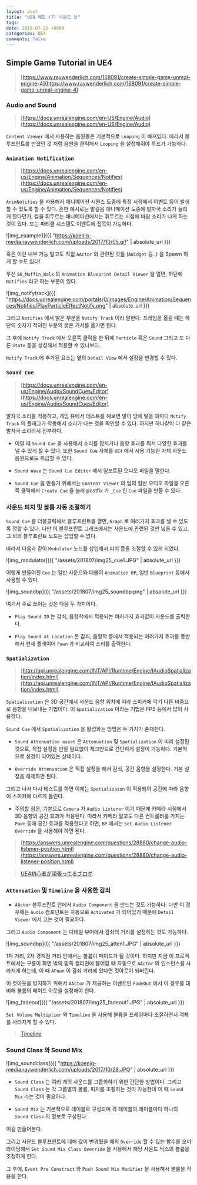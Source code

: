 ```yaml
---
layout: post
title: "UE4 메모 (7) 사운드 등"
tags: 
date: 2018-07-25 +0900
categories: UE4
comments: false
---
```

<script type="text/javascript"
    src="http://cdn.mathjax.org/mathjax/latest/MathJax.js?config=TeX-AMS-MML_HTMLorMML">
</script>

## Simple Game Tutorial in UE4

> [https://www.raywenderlich.com/168091/create-simple-game-unreal-engine-4](https://www.raywenderlich.com/168091/create-simple-game-unreal-engine-4)

### Audio and Sound

> [https://docs.unrealengine.com/en-US/Engine/Audio](https://docs.unrealengine.com/en-US/Engine/Audio)

`Content Viewer` 에서 사용하는 음원들은 기본적으로 `Looping` 이 빠져있다. 따라서 블루프린트를 만졌던 것 처럼 음원을 클릭해서 `Looping` 을 설정해줘야 루프가 가능하다.

### `Animation Notification`

> [https://docs.unrealengine.com/en-us/Engine/Animation/Sequences/Notifies](https://docs.unrealengine.com/en-us/Engine/Animation/Sequences/Notifies)

`AnimNotifies` 을 사용해서 애니메이션 시퀀스 도중에 특정 시점에서 이벤트 등이 발생할 수 있도록 할 수 있다. 흔한 예시로는 발걸음 애니메이션 도중에 발자국 소리가 들리게 한다던가, 칼을 휘두르는 애니메이션에서는 휘두르는 시점에 바람 소리가 나게 하는 것이 있다. 또는 파티클 시스템도 이벤트에 접목이 가능하다.

![img_example1]({{ "https://koenig-media.raywenderlich.com/uploads/2017/10/05.gif" | absolute_url }})

혹은 이런 내부 기능 말고도 직접 `AActor` 와 관련된 것들 (`AWidget` 등..) 을 Spawn 하게 할 수도 있다! 

우선 `SK_Muffin_Walk` 의 `Animation Blueprint Detail Viewer` 을 열면, 하단에 `Notifies` 라고 하는 부분이 있다.

![img_notifytrack]({{ "https://docs.unrealengine.com/portals/0/images/Engine/Animation/Sequences/Notifies/PlayParticleEffectNotify.png" | absolute_url }})

그리고 `Notifies` 에서 밝은 부분을 `Notify Track` 이라 말한다. 프레임을 옮길 때는 하단의 숫자가 적혀진 부분의 붉은 커서를 옮기면 된다. 

그 후에 `Notify Track` 에서 오른쪽 클릭을 한 뒤에 `Particle` 혹은 `Sound` 그리고 또 다른 `State` 등을 생성해서 적용할 수 있나보다.

`Notify Track` 에 추가된 요소는 옆의 `Detail View` 에서 설정을 변경할 수 있다.

### `Sound Cue`

> [https://docs.unrealengine.com/en-us/Engine/Audio/SoundCues/Editor](https://docs.unrealengine.com/en-us/Engine/Audio/SoundCues/Editor)

발자국 소리를 적용하고, 게임 뷰에서 테스트를 해보면 발이 땅에 닿을 떄마다 `Notify Track` 의 플래그가 작동해서 소리가 나는 것을 확인할 수 있다. 하지만 하나같이 다 같은 발자국 소리라서 진부하다.

* 이럴 때 `Sound Cue` 을 사용해서 소리를 합치거나 음향 효과를 줘서 다양한 효과를 낼 수 있게 할 수 있다. 또한 `Sound Cue` 자체를 `UE4` 에서 사용 가능한 자체 사운드 음원으로도 취급할 수 있다.

* `Sound Wave` 는 `Sound Cue Editor` 에서 임포트된 오디오 파일을 말한다.

* `Sound Cue` 을 만들기 위해서는 `Content Viewer` 의 임의 일반 오디오 파일을 오른쪽 클릭해서 `Create Cue` 을 눌러 postfix 가 `_Cue` 인 `Cue` 파일을 만들 수 있다.

### 사운드 피치 및 볼륨 자동 조절하기

`Sound Cue` 를 더블클릭해서 블루프린트를 열면, `Graph` 로 여러가지 효과를 낼 수 있도록 정할 수 있다. 다만 이 블루프린트 그래프에서는 사운드에 관련된 것만 넣을 수 있고, 그 외의 블루프린트 노드는 삽입할 수 없다.

따라서 다음과 같이 `Modulator` 노드를 삽입해서 피치 등을 조절할 수 있게 되었다.

![img_modulator]({{ "/assets/201807/img25_cue1.JPG" | absolute_url }})

이렇게 만들어진 `Cue` 는 일반 사운드와 더불어 `Animation BP`, 일반 `Blueprint` 등에서 사용할 수 있다.

![img_soundbp]({{ "/assets/201807/img25_soundbp.png" | absolute_url }})

여기서 주로 쓰이는 것은 다음 두 가지이다.

* `Play Sound 2D` 는 감쇠, 음향학에서 적용되는 여러가지 효과없이 사운드를 출력한다.

* `Play Sound at Location` 은 감쇠, 음향학 등에서 적용되는 여러가지 효과를 동반해서 현재 플레이어 `Pawn` 과 비교하여 소리를 출력한다.

### `Spatialization`

> [http://api.unrealengine.com/INT/API/Runtime/Engine/IAudioSpatialization/index.html](http://api.unrealengine.com/INT/API/Runtime/Engine/IAudioSpatialization/index.html)

`Spatialization` 은 3D 공간에서 사운드 음향 위치에 따라 스피커에 각기 다른 비중으로 음향을 내보내는 기법이다. 이 `Spatialization` 이라는 기법은 FPS 등에서 많이 사용한다.

`Sound Cue` 에서 `Spatialization` 을 활성화는 방법은 두 가지가 존재한다.

* `Sound Attenuation asset` 은 `Attenuation` 및 `Spatialization` 이 미리 설정된 것으로, 직접 설정을 만질 필요없이 체크만으로 간단하게 설정이 가능하다. 기본적으로 설정이 되어있는 상태이다.

* `Override Attenuation` 은 직접 설정을 해서 감쇠, 공간 음향을 설정한다. 기본 설정을 해제하면 된다.

그리고 나서 다시 테스트를 하면 이제는 `Spatializaion` 이 적용되어 공간에 따라 음향이 스피커에 다르게 들린다.

* 주의할 점은, 기본으로 `Camera` 가 `Audio Listener` 이기 때문에 카메라 시점에서 3D 음향의 공간 효과가 적용된다. 따라서 카메라 말고도 다른 컨트롤러를 가지는 `Pawn` 등에 공간 효과를 적용한다고 하면, `BP` 에서는 `Set Audio Listener Override` 을 사용해야 하면 된다.

> [https://answers.unrealengine.com/questions/28880/change-audio-listener-position.html](https://answers.unrealengine.com/questions/28880/change-audio-listener-position.html)

> [UE4初心者が頑張ってるブログ](http://mozpaca.hatenablog.com/entry/20180225/1519521954)

### `Attenuation` 및 `Timeline` 을 사용한 감쇠

* `AActor` 블루프린트 안에서 `Audio Component` 을 만드는 것도 가능하다. 다만 이 경우에는 `Audio` 컴포넌트는 자동으로 `Activated` 가 되어있기 때문에 `Detail Viewer` 에서 끄는 것이 필요하다.

그리고 `Audio Component` 는 디테일 뷰어에서 감쇠의 거리를 설정하는 것도 가능하다.

![img_soundbp]({{ "/assets/201807/img25_atten1.JPG" | absolute_url }})

1차 거리, 2차 경계점 거리 안에서는 볼륨이 페이드가 될 것이다. 하지만 지금 이 프로젝트에서는 구름이 화면 밖의 밑쪽 컬리젼에 들어갈 때 자동으로 `AActor` 의 인스턴스를 사라지게 하는데, 이 때 `APawn` 이 감쇠 거리에 있다면 컷아웃이 되버린다.

이 컷아웃을 방지하기 위해서 `AActor` 가 제공하는 이벤트인 `FadeOut` 에서 이 경우를 대비해 볼륨의 페이드 아웃을 설정해야 한다.

![img_fadeout]({{ "/assets/201807/img25_fadeout1.JPG" | absolute_url }})

`Set Volume Multiplier` 와 `Timeline` 을 사용해 볼륨을 프레임마다 조절하면서 객체를 사라지게 할 수 있다.

> [Timeline](https://docs.unrealengine.com/en-us/Engine/Blueprints/UserGuide/Timelines)

### Sound Class 와 Sound Mix

![img_soundclass]({{ "https://koenig-media.raywenderlich.com/uploads/2017/10/28.JPG" | absolute_url }})

* `Sound Class` 는 여러 개의 사운드를 그룹화하기 위한 간단한 방법이다. 그리고 `Sound Class` 는 각 그룹별의 볼륨, 피치를 조절하는 것이 가능한데 이 때 `Sound Mix` 라는 것이 필요하다. 

* `Sound Mix` 는 기본적으로 테이블로 구성되며 각 테이블의 레이블마다 하나의 `Sound Class` 의 정보로 구성된다.

이걸 만들어본다.

그리고 사운드 블루프린트에 대해 값이 변경됬을 때의 `Override` 할 수 있는 함수를 오버라이딩해서 `Set Sound Mix Class Override` 을 사용해서 해당 사운드 믹스의 볼륨을 조정하게 한다.

그 후에, `Event Pre Construct` 와 `Push Sound Mix Modifier` 을 사용해서 볼륨을 적용을 한다.